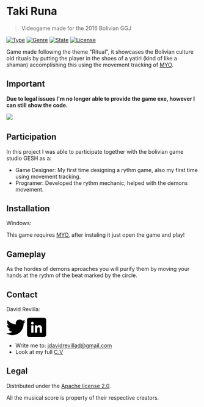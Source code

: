 # Taki Runa
> Videogame made for the 2016 Bolivian GGJ

[![Type](https://img.shields.io/badge/Type-Videogame-945C1D.svg)](https://github.com/ZLTM/Taki)
[![Genre](https://img.shields.io/badge/Genre-Sensation-DDA76A.svg)](https://packagist.org/packages/phpunit/phpunit)
[![State](https://img.shields.io/badge/State-Beta-2C834F.svg)](https://packagist.org/packages/phpunit/phpunit)
[![License](https://img.shields.io/badge/License-Apache%202--0-343E7D.svg)](https://packagist.org/packages/phpunit/phpunit)


Game made following the theme "Ritual", it showcases the Bolivian culture old rituals by putting the player in the shoes of a yatiri (kind of like a shaman) accomplishing this using the movement tracking of [MYO](https://www.myo.com/).

## Important
**Due to legal issues I'm no longer able to provide the game exe, however I can still show the code.**

![](sol-04.gif)

## Participation

In this project I was able to participate together with the bolivian game studio GESH as a:

* Game Designer: My first time designing a rythm game, also my first time using movement tracking.
* Programer: Developed the rythm mechanic, helped with the demons movement.

## Installation

Windows:

This game requires [MYO](https://www.myo.com/), after instaling it just open the game and play!


## Gameplay

As the hordes of demons aproaches you will purify them by moving your hands at the rythm of the beat marked by the circle.

## Contact

David Revilla:

<a href="https://twitter.com/ZLTM_david" target="_blank">
  <img width="50" height="50" border="0" align="center"  src="twitter-logo.jpg"></a>
<a href="https://www.linkedin.com/in/zolutr/" target="_blank">
  <img width="50" height="50" border="0" align="center"  src="linkedin-logo.png"></a>

* Write me to: jdavidrevillad@gmail.com
* Look at my full [C.V](https://drive.google.com/drive/folders/0B9XODKe51qg8aFFXRE9aNE15QWc?usp=sharing)


## Legal

Distributed under the [Apache license 2.0](https://choosealicense.com/licenses/apache-2.0/). 

All the musical score is property of their respective creators.